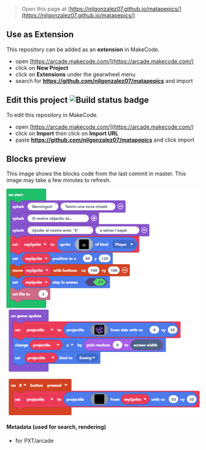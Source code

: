  


> Open this page at [https://nilgonzalez07.github.io/matapepics/](https://nilgonzalez07.github.io/matapepics/)

## Use as Extension

This repository can be added as an **extension** in MakeCode.

* open [https://arcade.makecode.com/](https://arcade.makecode.com/)
* click on **New Project**
* click on **Extensions** under the gearwheel menu
* search for **https://github.com/nilgonzalez07/matapepics** and import

## Edit this project ![Build status badge](https://github.com/nilgonzalez07/matapepics/workflows/MakeCode/badge.svg)

To edit this repository in MakeCode.

* open [https://arcade.makecode.com/](https://arcade.makecode.com/)
* click on **Import** then click on **Import URL**
* paste **https://github.com/nilgonzalez07/matapepics** and click import

## Blocks preview

This image shows the blocks code from the last commit in master.
This image may take a few minutes to refresh.

![A rendered view of the blocks](https://github.com/nilgonzalez07/matapepics/raw/master/.github/makecode/blocks.png)

#### Metadata (used for search, rendering)

* for PXT/arcade
<script src="https://makecode.com/gh-pages-embed.js"></script><script>makeCodeRender("{{ site.makecode.home_url }}", "{{ site.github.owner_name }}/{{ site.github.repository_name }}");</script>
